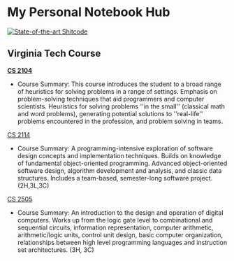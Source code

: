 # My Personal Notebook Hub

[![State-of-the-art Shitcode](https://img.shields.io/static/v1?label=State-of-the-art&message=Shitcode&color=7B5804)](https://github.com/trekhleb/state-of-the-art-shitcode)

## Virginia Tech Course

**[CS 2104](https://github.com/Jerry-NotesHub/CS_2104_Note)**

- Course Summary: This course introduces the student to a broad range of heuristics for solving problems in a range of settings. Emphasis on problem-solving techniques that aid programmers and computer scientists. Heuristics for solving problems ''in the small'' (classical math and word problems), generating potential solutions to ''real-life'' problems encountered in the profession, and problem solving in teams.

[CS 2114](https://github.com/Jerry-NotesHub/CS_2114_Note)

- Course Summary: A programming-intensive exploration of software design concepts and implementation techniques. Builds on knowledge of fundamental object-oriented programming. Advanced object-oriented software design, algorithm development and analysis, and classic data structures. Includes a team-based, semester-long software project. (2H,3L,3C)

[CS 2505](https://github.com/Jerry-NotesHub/CS_2505_Note)

- Course Summary: An introduction to the design and operation of digital computers. Works up from the logic gate level to combinational and sequential circuits, information representation, computer arithmetic, arithmetic/logic units, control unit design, basic computer organization, relationships between high level programming languages and instruction set architectures. (3H, 3C)
